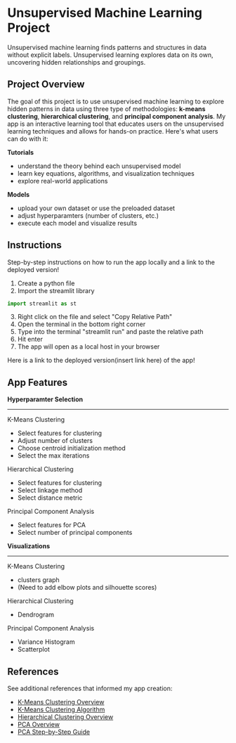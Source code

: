 Unsupervised Machine Learning Project
=====================================
Unsupervised machine learning finds patterns and structures in data without explicit labels. Unsupervised learning explores data on its own, uncovering hidden relationships and groupings.

Project Overview
----------------
The goal of this project is to use unsupervised machine learning to explore hidden patterns in data using three type of methodologies: **k-means clustering**, **hierarchical clustering**, and **principal component analysis**. My app is an interactive learning tool that educates users on the unsupervised learning techniques and allows for hands-on practice. Here's what users can do with it:

**Tutorials**
- understand the theory behind each unsupervised model
- learn key equations, algorithms, and visualization techniques
- explore real-world applications

**Models**
- upload your own dataset or use the preloaded dataset
- adjust hyperparamters (number of clusters, etc.)
- execute each model and visualize results

Instructions
------------
Step-by-step instructions on how to run the app locally and a link to the deployed version!
1. Create a python file
2. Import the streamlit library
```python
import streamlit as st
```
3. Right click on the file and select "Copy Relative Path"
4. Open the terminal in the bottom right corner
5. Type into the terminal "streamlit run" and paste the relative path
6. Hit enter
7. The app will open as a local host in your browser

Here is a link to the deployed version(insert link here) of the app!

App Features
------------
**Hyperparamter Selection**
***
K-Means Clustering
- Select features for clustering
- Adjust number of clusters
- Choose centroid initialization method
- Select the max iterations
 
Hierarchical Clustering
- Select features for clustering
- Select linkage method
- Select distance metric
  
Principal Component Analysis
- Select features for PCA
- Select number of principal components
  
**Visualizations**
***
K-Means Clustering
- clusters graph
- (Need to add elbow plots and silhouette scores)
  
Hierarchical Clustering
- Dendrogram

Principal Component Analysis
- Variance Histogram
- Scatterplot

References
----------
See additional references that informed my app creation:

- [K-Means Clustering Overview](https://www.geeksforgeeks.org/k-means-clustering-introduction/)
- [K-Means Clustering Algorithm](https://stanford.edu/~cpiech/cs221/handouts/kmeans.html)
- [Hierarchical Clustering Overview](https://www.geeksforgeeks.org/hierarchical-clustering/)
- [PCA Overview](https://www.geeksforgeeks.org/principal-component-analysis-pca/)
- [PCA Step-by-Step Guide](https://www.turing.com/kb/guide-to-principal-component-analysis)
